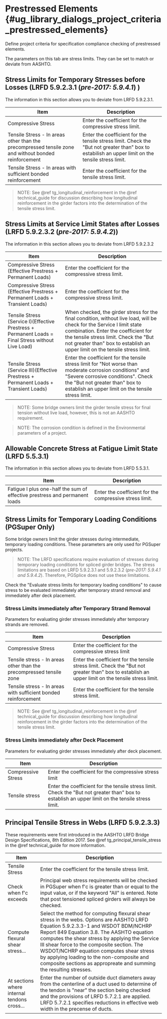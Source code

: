 Prestressed Elements {#ug_library_dialogs_project_criteria_prestressed_elements}
==============================================
Define project criteria for specification compliance checking of prestressed elements.

The parameters on this tab are stress limits. They can be set to match or deviate from AASHTO.

Stress Limits for Temporary Stresses before Losses (LRFD 5.9.2.3.1 (*pre-2017: 5.9.4.1*) )
-----------------------------------------------------------------
The information in this section allows you to deviate from LRFD 5.9.2.3.1.

Item | Description
-----|--------------
Compressive Stress | Enter the coefficient for the compressive stress limit.
Tensile Stress - In areas other than the precompressed tensile zone and without bonded reinforcement | Enter the coefficient for the tensile stress limit. Check the "But not greater than" box to estabilish an upper limit on the tensile stress limit.
Tensile Stress - In areas with sufficient bonded reinforcement | Enter the coefficient for the tensile stress limit.

> NOTE: See @ref tg_longitudinal_reinforcement in the @ref technical_guide for discussion describing how longitudinal reinforcement in the girder factors into the determination of the tensile stress limit.

Stress Limits at Service Limit States after Losses (LRFD 5.9.2.3.2 (*pre-2017: 5.9.4.2*))
-----------------------------------------------------------------
The information in this section allows you to deviate from LRFD 5.9.2.3.2

Item | Description
-----|--------------
Compressive Stress (Effective Prestress + Permanent Loads) | Enter the coefficient for the compressive stress limit.
Compressive Stress (Effective Prestress + Permanent Loads + Transient Loads) | Enter the coefficient for the compressive stress limit.
Tensile Stress (Service I)(Effective Prestress + Permanent Loads = Final Stress without Live Load) | When checked, the girder stress for the final condition, without live load, will be check for the Service I limit state combination. Enter the coefficient for the tensile stress limit. Check the "But not greater than" box to establish an upper limit on the tensile stress limit.
Tensile Stress (Service III)(Effective Prestress + Permanent Loads + Transient Loads) | Enter the coefficient for the tensile stress limit for "Not worse than moderate corrosion conditions" and "Severe corrosive conditions". Check the "But not greater than" box to establish an upper limit on the tensile stress limit.

> NOTE: Some bridge owners limit the girder tensile stress for final tension without live load, however, this is not an AASHTO requirement.

> NOTE: The corrosion condition is defined in the Environmental parameters of a project.

Allowable Concrete Stress at Fatigue Limit State (LRFD 5.5.3.1)
---------------------------------------------------------------
The information in this section allows you to deviate from LRFD 5.5.3.1.

Item | Description
-----|--------------
Fatigue I plus one-half the sum of effective prestress and permanent loads | Enter the coefficient for the compressive stress limit.

Stress Limits for Temporary Loading Conditions (PGSuper Only)
-------------------------------------------------------------
Some bridge owners limit the girder stresses during intermediate, temporary loading conditions. These parameters are only used for PGSuper projects. 

> NOTE: The LRFD specifications require evaluation of stresses during temporary loading conditions for spliced girder bridges. The stress limitations are based on LRFD 5.9.2.3.1 and 5.9.2.3.2 (*pre-2017: 5.9.4.1 and 5.9.4.2*). Therefore, PGSplice does not use these limitations.

Check the "Evaluate stress limits for temporary loading conditions" to cause stress to be evaluated immediately after temporary strand removal and immediately after deck placement.

### Stress Limits immediately after Temporary Strand Removal ###
Parameters for evaluating girder stresses immediately after temporary strands are removed.

Item | Description
-----|------------
Compressive Stress | Enter the coefficient for the compressive stress limit
Tensile stress - In areas other than the precompressed tensile zone | Enter the coefficient for the tensile stress limit. Check the "But not greater than" box to establish an upper limit on the tensile stress limit.
Tensile stress - In areas with sufficient bonded reinforcement | Enter the coefficient for the tensile stress limit.


> NOTE: See @ref tg_longitudinal_reinforcement in the @ref technical_guide for discussion describing how longitudinal reinforcement in the girder factors into the determination of the tensile stress limit.


### Stress Limits immediately after Deck Placement ###
Parameters for evaluating girder stresses immediately after deck placement.

Item | Description
-----|------------
Compressive Stress | Enter the coefficient for the compressive stress limit
Tensile stress | Enter the coefficient for the tensile stress limit. Check the "But not greater than" box to establish an upper limit on the tensile stress limit.

Principal Tensile Stress in Webs (LRFD 5.9.2.3.3)
---------------------------------------------------
These requirements were first introduced in the AASHTO LRFD Bridge Design Specifications, 8th Edition 2017. See @ref tg_principal_tensile_stress in the @ref technical_guide for more information.

Item | Description
-----|------------
Tensile Stress | Enter the coefficient for the tensile stress limit.
Check when f'c exceeds | Principal web stress requirements will be checked in PGSuper when f'c is greater than or equal to the input value, or if the keyword "All" is entered. Note that post tensioned spliced girders will always be checked.
Compute flexural shear stress... | Select the method for computing flexural shear stress in the webs. Options are AASHTO LRFD Equation 5.9.2.3.3-1 and WSDOT BDM/NCHRP Report 849 Equation 3.8. The AASHTO equation computes the shear stress by applying the Service III shear force to the composite section. The WSDOT/NCHRP equation computes shear stress by applying loading to the non-composite and composite sections as appropreate and summing the resulting stresses.
At sections where internal tendons cross... | Enter the number of outside duct diameters away from the centerline of a duct used to determine of the tendon is "near" the section being checked and the provisions of LRFD 5.7.2.1 are applied. LRFD 5.7.2.1 specifies reductions in effective web width in the precense of ducts.

